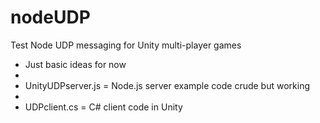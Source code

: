 nodeUDP
=======
Test Node UDP messaging for Unity multi-player games

- Just basic ideas for now
- 
- UnityUDPserver.js = Node.js server example code crude but working
- 
- UDPclient.cs = C# client code in Unity


